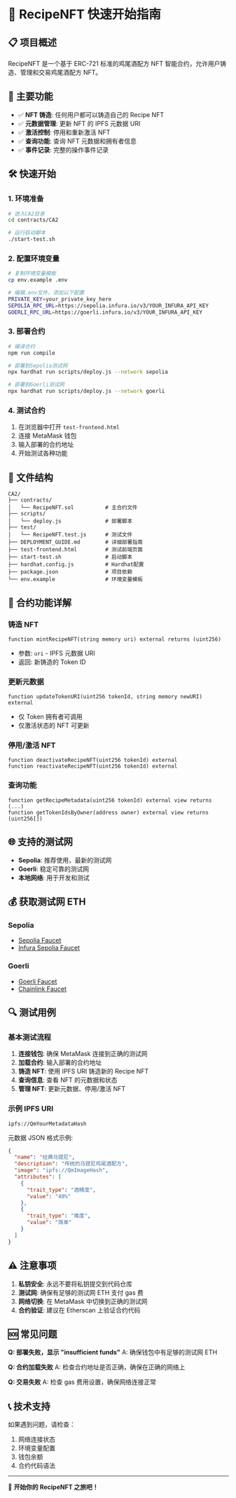 # 🚀 RecipeNFT 快速开始指南

## 📋 项目概述

RecipeNFT 是一个基于 ERC-721 标准的鸡尾酒配方 NFT 智能合约，允许用户铸造、管理和交易鸡尾酒配方 NFT。

## 🎯 主要功能

- ✅ **NFT 铸造**: 任何用户都可以铸造自己的 Recipe NFT
- ✅ **元数据管理**: 更新 NFT 的 IPFS 元数据 URI
- ✅ **激活控制**: 停用和重新激活 NFT
- ✅ **查询功能**: 查询 NFT 元数据和拥有者信息
- ✅ **事件记录**: 完整的操作事件记录

## 🛠️ 快速开始

### 1. 环境准备

```bash
# 进入CA2目录
cd contracts/CA2

# 运行启动脚本
./start-test.sh
```

### 2. 配置环境变量

```bash
# 复制环境变量模板
cp env.example .env

# 编辑.env文件，添加以下配置
PRIVATE_KEY=your_private_key_here
SEPOLIA_RPC_URL=https://sepolia.infura.io/v3/YOUR_INFURA_API_KEY
GOERLI_RPC_URL=https://goerli.infura.io/v3/YOUR_INFURA_API_KEY
```

### 3. 部署合约

```bash
# 编译合约
npm run compile

# 部署到Sepolia测试网
npx hardhat run scripts/deploy.js --network sepolia

# 部署到Goerli测试网
npx hardhat run scripts/deploy.js --network goerli
```

### 4. 测试合约

1. 在浏览器中打开 `test-frontend.html`
2. 连接 MetaMask 钱包
3. 输入部署的合约地址
4. 开始测试各种功能

## 📁 文件结构

```
CA2/
├── contracts/
│   └── RecipeNFT.sol          # 主合约文件
├── scripts/
│   └── deploy.js              # 部署脚本
├── test/
│   └── RecipeNFT.test.js      # 测试文件
├── DEPLOYMENT_GUIDE.md        # 详细部署指南
├── test-frontend.html         # 测试前端页面
├── start-test.sh              # 启动脚本
├── hardhat.config.js          # Hardhat配置
├── package.json               # 项目依赖
└── env.example                # 环境变量模板
```

## 🔧 合约功能详解

### 铸造 NFT
```solidity
function mintRecipeNFT(string memory uri) external returns (uint256)
```
- 参数: `uri` - IPFS 元数据 URI
- 返回: 新铸造的 Token ID

### 更新元数据
```solidity
function updateTokenURI(uint256 tokenId, string memory newURI) external
```
- 仅 Token 拥有者可调用
- 仅激活状态的 NFT 可更新

### 停用/激活 NFT
```solidity
function deactivateRecipeNFT(uint256 tokenId) external
function reactivateRecipeNFT(uint256 tokenId) external
```

### 查询功能
```solidity
function getRecipeMetadata(uint256 tokenId) external view returns (...)
function getTokenIdsByOwner(address owner) external view returns (uint256[])
```

## 🌐 支持的测试网

- **Sepolia**: 推荐使用，最新的测试网
- **Goerli**: 稳定可靠的测试网
- **本地网络**: 用于开发和测试

## 💰 获取测试网 ETH

### Sepolia
- [Sepolia Faucet](https://sepoliafaucet.com/)
- [Infura Sepolia Faucet](https://www.infura.io/faucet/sepolia)

### Goerli
- [Goerli Faucet](https://goerlifaucet.com/)
- [Chainlink Faucet](https://faucets.chain.link/)

## 🔍 测试用例

### 基本测试流程

1. **连接钱包**: 确保 MetaMask 连接到正确的测试网
2. **加载合约**: 输入部署的合约地址
3. **铸造 NFT**: 使用 IPFS URI 铸造新的 Recipe NFT
4. **查询信息**: 查看 NFT 的元数据和状态
5. **管理 NFT**: 更新元数据、停用/激活 NFT

### 示例 IPFS URI

```
ipfs://QmYourMetadataHash
```

元数据 JSON 格式示例:
```json
{
  "name": "经典马提尼",
  "description": "传统的马提尼鸡尾酒配方",
  "image": "ipfs://QmImageHash",
  "attributes": [
    {
      "trait_type": "酒精度",
      "value": "40%"
    },
    {
      "trait_type": "难度",
      "value": "简单"
    }
  ]
}
```

## ⚠️ 注意事项

1. **私钥安全**: 永远不要将私钥提交到代码仓库
2. **测试网**: 确保有足够的测试网 ETH 支付 gas 费
3. **网络切换**: 在 MetaMask 中切换到正确的测试网
4. **合约验证**: 建议在 Etherscan 上验证合约代码

## 🆘 常见问题

**Q: 部署失败，显示 "insufficient funds"**
A: 确保钱包中有足够的测试网 ETH

**Q: 合约加载失败**
A: 检查合约地址是否正确，确保在正确的网络上

**Q: 交易失败**
A: 检查 gas 费用设置，确保网络连接正常

## 📞 技术支持

如果遇到问题，请检查：
1. 网络连接状态
2. 环境变量配置
3. 钱包余额
4. 合约代码语法

---

🎉 **开始你的 RecipeNFT 之旅吧！** 